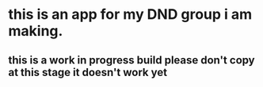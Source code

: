 <h1>this is an app for my DND group i am making.</h1>

<h2> this is a work in progress build please don't copy at this stage it doesn't work yet  </h2>
